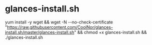 # glances-install.sh

yum install -y wget && wget -N --no-check-certificate "https://raw.githubusercontent.com/CoolNor/glances-install.sh/master/glances-install.sh" && chmod +x glances-install.sh && ./glances-install.sh
